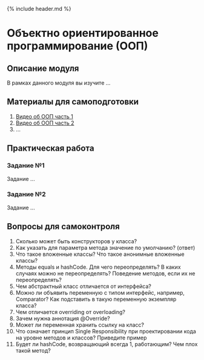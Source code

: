 {% include header.md %}

Объектно ориентированное программирование (ООП)
====================

Описание модуля
---------------------
В рамках данного модуля вы изучите ...

Материалы для самоподготовки
---------------------
1. [Видео об ООП часть 1](https://www.youtube.com/watch?v=dLVquhA3TQ8)
1. [Видео об ООП часть 2](https://www.youtube.com/watch?v=sCTjjkA70ec)
1. ...


Практическая работа
---------------------

### Задание №1
Задание ...



### Задание №2
Задание ...



Вопросы для самоконтроля
---------------------
1. Сколько может быть конструкторов у класса?
1. Как указать для параметра метода значение по умолчанию? (ответ)
1. Что такое вложенные классы? Что такое анонимные вложенные классы?
1. Методы equals и hashCode. Для чего переопределять? В каких случаях можно не переопределять? Поведение методов, если их не переопределять?
1. Чем абстрактный класс отличается от интерфейса?
1. Можно ли объявить переменную с типом интерфейс, например, Comparator? Как подставить в такую переменную экземпляр класса?
1. Чем отличается overriding от overloading?
1. Зачем нужна аннотация @Override?
1. Может ли переменная хранить ссылку на класс?
1. Что означает принцип Single Responsibility при проектировании кода на уровне методов и классов? Приведите пример
1. Будет ли hashCode, возвращающий всегда 1, работающим? Чем плох такой метод?